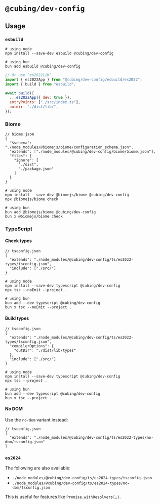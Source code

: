 # `@cubing/dev-config`

## Usage

### `esbuild`

```shell
# using node
npm install --save-dev esbuild @cubing/dev-config

# using bun
bun add esbuild @cubing/dev-config
```

```js
// Or use `es2022Lib`
import { es2022App } from "@cubing/dev-config/esbuild/es2022";
import { build } from "esbuild";

await build({
  ...es2022App({ dev: true }),
  entryPoints: ["./src/index.ts"],
  outdir: "./dist/lib/",
});
```

### Biome

```jsonc
// biome.json
{
  "$schema": "./node_modules/@biomejs/biome/configuration_schema.json",
  "extends": ["./node_modules/@cubing/dev-config/biome/biome.json"],
  "files": {
    "ignore": [
      "./dist",
      "./package.json"
    ]
  }
}
```

```shell
# using node
npm install --save-dev @biomejs/biome @cubing/dev-config
npx @biomejs/biome check

# using bun
bun add @biomejs/biome @cubing/dev-config
bun x @biomejs/biome check
```

### TypeScript

#### Check types

```jsonc
// tsconfig.json
{
  "extends": "./node_modules/@cubing/dev-config/ts/es2022-types/tsconfig.json",
  "include": ["./src/"]
}
```

```shell
# using node
npm install --save-dev typescript @cubing/dev-config
npx tsc --noEmit --project .

# using bun
bun add --dev typescript @cubing/dev-config
bun x tsc --noEmit --project .
```

#### Build types

```jsonc
// tsconfig.json
{
  "extends": "./node_modules/@cubing/dev-config/ts/es2022-types/tsconfig.json",
  "compilerOptions": {
    "outDir": "./dist/lib/types"
  },
  "include": ["./src/"]
}
```

```shell
# using node
npm install --save-dev typescript @cubing/dev-config
npx tsc --project .

# using bun
bun add --dev typescript @cubing/dev-config
bun x tsc --project .
```

#### No DOM

Use the `no-dom` variant instead:

```jsonc
// tsconfig.json
{
  "extends": "./node_modules/@cubing/dev-config/ts/es2022-types/no-dom/tsconfig.json"
}
```

### `es2024`

The following are also available:

- `./node_modules/@cubing/dev-config/ts/es2024-types/tsconfig.json`
- `./node_modules/@cubing/dev-config/ts/es2024-types/no-dom/tsconfig.json`

This is useful for features like `Promise.withResolvers(…)`.

